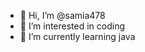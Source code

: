 - 👋 Hi, I’m @samia478
- 👀 I’m interested in coding
- 🌱 I’m currently learning java




<!---
samia478/samia478 is a ✨ special ✨ repository because its `README.md` (this file) appears on your GitHub profile.
You can click the Preview link to take a look at your changes.
--->

